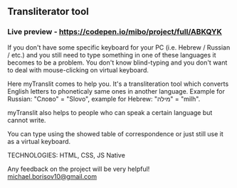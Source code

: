 ## Transliterator tool

### Live preview - https://codepen.io/mibo/project/full/ABKQYK

If you don't have some specific keyboard for your PC (i.e. Hebrew / Russian / etc.) and you still need to type something in one of these languages it becomes to be a problem. You don't know blind-typing and you don't want to deal with mouse-clicking on virtual keyboard.

Here myTranslit comes to help you. It's a transliteration tool which converts English letters to phoneticaly same ones in another language. Example for Russian: "Слово" = "Slovo", example for Hebrew: "מילה" = "milh".

myTranslit also helps to people who can speak a certain language but cannot write.

You can type using the showed table of correspondence or just still use it as a virtual keyboard.

TECHNOLOGIES: HTML, CSS, JS Native




Any feedback on the project will be very helpful!
michael.borisov10@gmail.com
